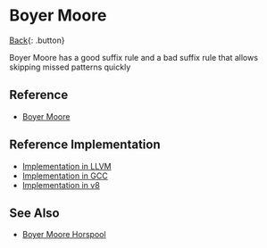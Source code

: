 # Boyer Moore

[Back](../index.md#algorithm){: .button}

Boyer Moore has a good suffix rule and a bad suffix rule that allows skipping missed patterns quickly

## Reference

- [Boyer Moore](https://en.wikipedia.org/wiki/Boyer%E2%80%93Moore_string-search_algorithm)

## Reference Implementation

- [Implementation in LLVM](https://reviews.llvm.org/D27068)
- [Implementation in GCC](https://github.com/gcc-mirror/gcc/commit/fc7ebc4b8d9ad7e2891b7f72152e8a2b7543cd65)
- [Implementation in v8](https://chromium.googlesource.com/v8/v8.git/+/d123f30b6df5507b2acda8e85ad63e05de8ca8a7/src/string-search.h#428)

## See Also

- [Boyer Moore Horspool](./bmh.md)
